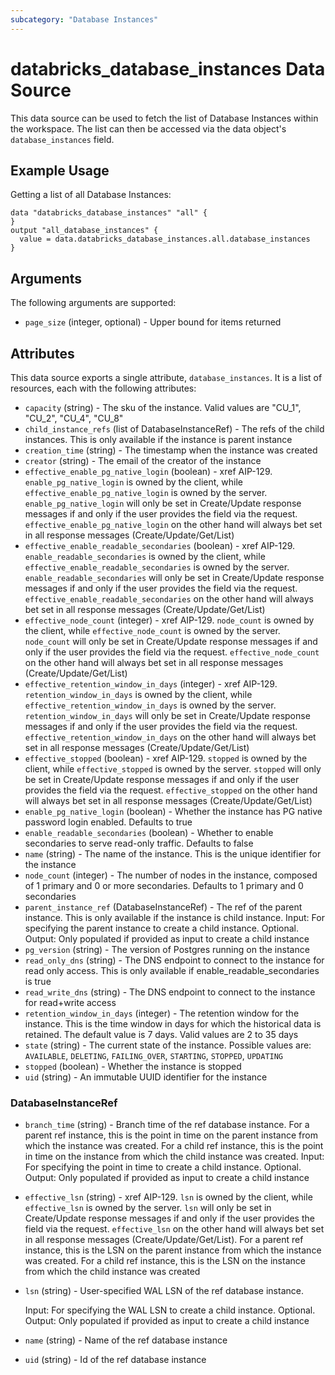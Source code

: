 ```yaml
---
subcategory: "Database Instances"
---
```

# databricks_database_instances Data Source
This data source can be used to fetch the list of Database Instances within the workspace.
The list can then be accessed via the data object's `database_instances` field.


## Example Usage
Getting a list of all Database Instances:

```hcl
data "databricks_database_instances" "all" {
}
output "all_database_instances" {
  value = data.databricks_database_instances.all.database_instances
}
```


## Arguments
The following arguments are supported:
* `page_size` (integer, optional) - Upper bound for items returned



## Attributes
This data source exports a single attribute, `database_instances`. It is a list of resources, each with the following attributes:
* `capacity` (string) - The sku of the instance. Valid values are "CU_1", "CU_2", "CU_4", "CU_8"
* `child_instance_refs` (list of DatabaseInstanceRef) - The refs of the child instances. This is only available if the instance is
  parent instance
* `creation_time` (string) - The timestamp when the instance was created
* `creator` (string) - The email of the creator of the instance
* `effective_enable_pg_native_login` (boolean) - xref AIP-129. `enable_pg_native_login` is owned by the client, while `effective_enable_pg_native_login` is owned by the server.
  `enable_pg_native_login` will only be set in Create/Update response messages if and only if the user provides the field via the request.
  `effective_enable_pg_native_login` on the other hand will always bet set in all response messages (Create/Update/Get/List)
* `effective_enable_readable_secondaries` (boolean) - xref AIP-129. `enable_readable_secondaries` is owned by the client, while `effective_enable_readable_secondaries` is owned by the server.
  `enable_readable_secondaries` will only be set in Create/Update response messages if and only if the user provides the field via the request.
  `effective_enable_readable_secondaries` on the other hand will always bet set in all response messages (Create/Update/Get/List)
* `effective_node_count` (integer) - xref AIP-129. `node_count` is owned by the client, while `effective_node_count` is owned by the server.
  `node_count` will only be set in Create/Update response messages if and only if the user provides the field via the request.
  `effective_node_count` on the other hand will always bet set in all response messages (Create/Update/Get/List)
* `effective_retention_window_in_days` (integer) - xref AIP-129. `retention_window_in_days` is owned by the client, while `effective_retention_window_in_days` is owned by the server.
  `retention_window_in_days` will only be set in Create/Update response messages if and only if the user provides the field via the request.
  `effective_retention_window_in_days` on the other hand will always bet set in all response messages (Create/Update/Get/List)
* `effective_stopped` (boolean) - xref AIP-129. `stopped` is owned by the client, while `effective_stopped` is owned by the server.
  `stopped` will only be set in Create/Update response messages if and only if the user provides the field via the request.
  `effective_stopped` on the other hand will always bet set in all response messages (Create/Update/Get/List)
* `enable_pg_native_login` (boolean) - Whether the instance has PG native password login enabled. Defaults to true
* `enable_readable_secondaries` (boolean) - Whether to enable secondaries to serve read-only traffic. Defaults to false
* `name` (string) - The name of the instance. This is the unique identifier for the instance
* `node_count` (integer) - The number of nodes in the instance, composed of 1 primary and 0 or more secondaries. Defaults to
  1 primary and 0 secondaries
* `parent_instance_ref` (DatabaseInstanceRef) - The ref of the parent instance. This is only available if the instance is
  child instance.
  Input: For specifying the parent instance to create a child instance. Optional.
  Output: Only populated if provided as input to create a child instance
* `pg_version` (string) - The version of Postgres running on the instance
* `read_only_dns` (string) - The DNS endpoint to connect to the instance for read only access. This is only available if
  enable_readable_secondaries is true
* `read_write_dns` (string) - The DNS endpoint to connect to the instance for read+write access
* `retention_window_in_days` (integer) - The retention window for the instance. This is the time window in days
  for which the historical data is retained. The default value is 7 days.
  Valid values are 2 to 35 days
* `state` (string) - The current state of the instance. Possible values are: `AVAILABLE`, `DELETING`, `FAILING_OVER`, `STARTING`, `STOPPED`, `UPDATING`
* `stopped` (boolean) - Whether the instance is stopped
* `uid` (string) - An immutable UUID identifier for the instance

### DatabaseInstanceRef
* `branch_time` (string) - Branch time of the ref database instance.
  For a parent ref instance, this is the point in time on the parent instance from which the
  instance was created.
  For a child ref instance, this is the point in time on the instance from which the child
  instance was created.
  Input: For specifying the point in time to create a child instance. Optional.
  Output: Only populated if provided as input to create a child instance
* `effective_lsn` (string) - xref AIP-129. `lsn` is owned by the client, while `effective_lsn` is owned by the server.
  `lsn` will only be set in Create/Update response messages if and only if the user provides the field via the request.
  `effective_lsn` on the other hand will always bet set in all response messages (Create/Update/Get/List).
  For a parent ref instance, this is the LSN on the parent instance from which the
  instance was created.
  For a child ref instance, this is the LSN on the instance from which the child instance
  was created
* `lsn` (string) - User-specified WAL LSN of the ref database instance.
  
  Input: For specifying the WAL LSN to create a child instance. Optional.
  Output: Only populated if provided as input to create a child instance
* `name` (string) - Name of the ref database instance
* `uid` (string) - Id of the ref database instance